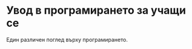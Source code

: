 # Увод в програмирането за учащи се

Един различен поглед върху програмирането.

```{tableofcontents}
```
